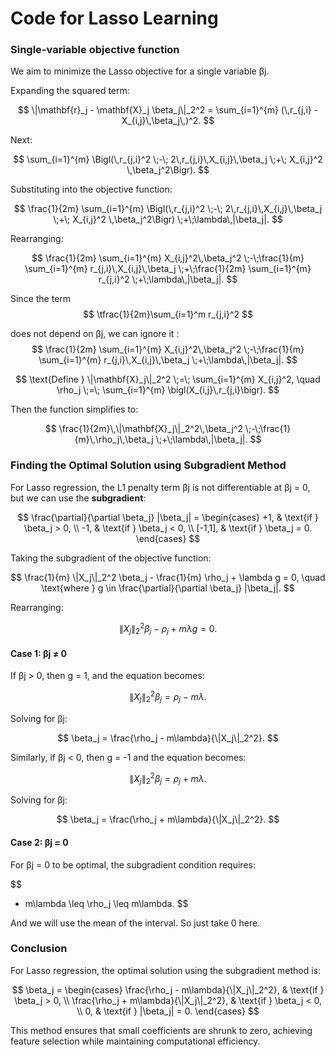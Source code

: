 # Code for Lasso Learning

### Single-variable objective function

We aim to minimize the Lasso objective for a single variable βj.

Expanding the squared term:

$$
\|\mathbf{r}_j - \mathbf{X}_j \beta_j\|_2^2 
= \sum_{i=1}^{m} (\,r_{j,i} - X_{i,j}\,\beta_j\,)^2.
$$

Next:

$$
\sum_{i=1}^{m} \Bigl(\,r_{j,i}^2 \;-\; 2\,r_{j,i}\,X_{i,j}\,\beta_j 
\;+\; X_{i,j}^2 \,\beta_j^2\Bigr).
$$

Substituting into the objective function:

$$
\frac{1}{2m} \sum_{i=1}^{m} 
\Bigl(\,r_{j,i}^2 \;-\; 2\,r_{j,i}\,X_{i,j}\,\beta_j \;+\; X_{i,j}^2 \,\beta_j^2\Bigr)
\;+\;\lambda\,|\beta_j|.
$$

Rearranging:

$$
\frac{1}{2m} \sum_{i=1}^{m} X_{i,j}^2\,\beta_j^2 
\;-\;\frac{1}{m} \sum_{i=1}^{m} r_{j,i}\,X_{i,j}\,\beta_j 
\;+\;\frac{1}{2m} \sum_{i=1}^{m} r_{j,i}^2 
\;+\;\lambda\,|\beta_j|.
$$

Since the term 
$$
\tfrac{1}{2m}\sum_{i=1}^m r_{j,i}^2
$$


does not depend on βj, we can ignore it :
$$
\frac{1}{2m} \sum_{i=1}^{m} X_{i,j}^2\,\beta_j^2 
\;-\;\frac{1}{m} \sum_{i=1}^{m} r_{j,i}\,X_{i,j}\,\beta_j 
\;+\;\lambda\,|\beta_j|.
$$

$$
\text{Define } 
\|\mathbf{X}_j\|_2^2 
\;=\; \sum_{i=1}^{m} X_{i,j}^2,
\quad
\rho_j 
\;=\; \sum_{i=1}^{m} \bigl(X_{i,j}\,r_{j,i}\bigr).
$$

Then the function simplifies to:

$$
\frac{1}{2m}\,\|\mathbf{X}_j\|_2^2\,\beta_j^2 
\;-\;\frac{1}{m}\,\rho_j\,\beta_j 
\;+\;\lambda\,|\beta_j|.
$$

### Finding the Optimal Solution using Subgradient Method
For Lasso regression, the L1 penalty term βj is not differentiable at βj = 0, but we can use the **subgradient**:

$$
\frac{\partial}{\partial \beta_j} |\beta_j| =
\begin{cases}
+1, & \text{if } \beta_j > 0, \\
-1, & \text{if } \beta_j < 0, \\
[-1,1], & \text{if } \beta_j = 0.
\end{cases}
$$

Taking the subgradient of the objective function:

$$
\frac{1}{m} \|X_j\|_2^2 \beta_j - \frac{1}{m} \rho_j + \lambda g = 0, \quad \text{where } g \in \frac{\partial}{\partial \beta_j} |\beta_j|.
$$

Rearranging:

$$
\|X_j\|_2^2 \beta_j - \rho_j + m\lambda g = 0.
$$

#### Case 1: βj ≠ 0
If βj > 0, then g = 1, and the equation becomes:

$$
\|X_j\|_2^2 \beta_j = \rho_j - m\lambda.
$$

Solving for βj:

$$
\beta_j = \frac{\rho_j - m\lambda}{\|X_j\|_2^2}.
$$

Similarly, if βj < 0, then g = -1 and the equation becomes:

$$
\|X_j\|_2^2 \beta_j = \rho_j + m\lambda.
$$

Solving for βj:

$$
\beta_j = \frac{\rho_j + m\lambda}{\|X_j\|_2^2}.
$$

#### Case 2: βj = 0
For βj = 0 to be optimal, the subgradient condition requires:

$$
- m\lambda \leq \rho_j \leq m\lambda.
$$

And we will use the mean of the interval. So just take 0 here. 


### Conclusion
For Lasso regression, the optimal solution using the subgradient method is:

$$
\beta_j =
\begin{cases}
\frac{\rho_j - m\lambda}{\|X_j\|_2^2}, & \text{if } \beta_j > 0, \\
\frac{\rho_j + m\lambda}{\|X_j\|_2^2}, & \text{if } \beta_j < 0, \\
0, & \text{if } |\beta_j| = 0.
\end{cases}
$$

This method ensures that small coefficients are shrunk to zero, achieving feature selection while maintaining computational efficiency.

